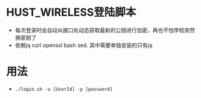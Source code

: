 # HUST_WIRELESS登陆脚本
- 每次登录时会自动从接口处动态获取最新的公钥进行加密，再也不怕学校突然换密钥了
- 依赖jq curl openssl bash sed. 其中需要单独安装的只有jq

# 用法
- `./login.sh -u [UserId] -p [password]`

